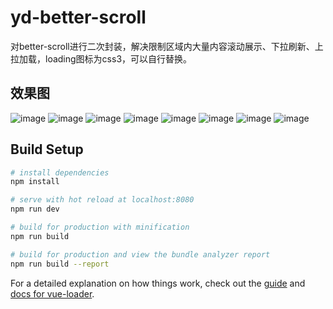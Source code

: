 # yd-better-scroll

对better-scroll进行二次封装，解决限制区域内大量内容滚动展示、下拉刷新、上拉加载，loading图标为css3，可以自行替换。

## 效果图
![image](https://github.com/ydydydq/images/blob/master/yd-better-scroll/show1.png)
![image](https://github.com/ydydydq/images/blob/master/yd-better-scroll/show2.png)
![image](https://github.com/ydydydq/images/blob/master/yd-better-scroll/show3.png)
![image](https://github.com/ydydydq/images/blob/master/yd-better-scroll/show4.png)
![image](https://github.com/ydydydq/images/blob/master/yd-better-scroll/show5.png)
![image](https://github.com/ydydydq/images/blob/master/yd-better-scroll/show6.png)
![image](https://github.com/ydydydq/images/blob/master/yd-better-scroll/show7.png)
![image](https://github.com/ydydydq/images/blob/master/yd-better-scroll/show8.png)

## Build Setup

``` bash
# install dependencies
npm install

# serve with hot reload at localhost:8080
npm run dev

# build for production with minification
npm run build

# build for production and view the bundle analyzer report
npm run build --report
```

For a detailed explanation on how things work, check out the [guide](http://vuejs-templates.github.io/webpack/) and [docs for vue-loader](http://vuejs.github.io/vue-loader).
